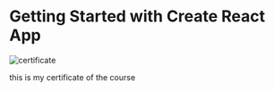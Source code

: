 # Getting Started with Create React App

![certificate](https://github.com/rifatzaman5/react-udemy-course/assets/171543908/db3d8bfd-d7fc-4ea9-a0c7-66ba79df77bf)

this is my certificate of the course
